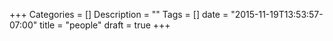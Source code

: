 +++
Categories = []
Description = ""
Tags = []
date = "2015-11-19T13:53:57-07:00"
title = "people"
draft = true
+++
